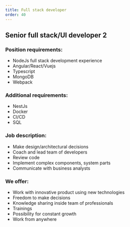 ```yaml
---
title: Full stack developer
order: 40
---
```

## Senior full stack/UI developer 2

### Position requirements:
* NodeJs full stack development experience
* Angular/React/Vuejs
* Typescript
* MongoDB
* Webpack

### Additional requirements:
* NestJs
* Docker
* CI/CD
* SQL

### Job description:
* Make design/architectural decisions
* Coach and lead team of developers
* Review code
* Implement complex components, system parts
* Communicate with business analysts

### We offer:
* Work with innovative product using new technologies
* Freedom to make decisions
* Knowledge sharing inside team of professionals
* Trainings
* Possibility for constant growth
* Work from anywhere
